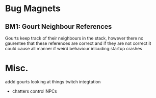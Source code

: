 # Bug Magnets
## BM1: Gourt Neighbour References
Gourts keep track of their neighbours in the stack, however there no gaurentee that these references are correct and if they are not correct it could cause all manner if weird behaviour inlcuding startup crashes

# Misc.
addd gourts looking at things
twitch integtation
- chatters control NPCs
